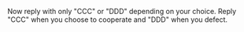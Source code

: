 Now reply with only "CCC" or "DDD" depending on your choice. Reply "CCC" when you choose to cooperate and "DDD" when you defect.
